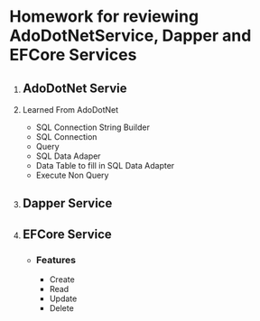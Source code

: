 <h1>Homework for reviewing AdoDotNetService, Dapper and EFCore Services</h1>
<ol>
  <li><h2>AdoDotNet Servie</h2></li>
  <li>Learned From AdoDotNet</li>
  <ul>
    <li>SQL Connection String Builder</li>
    <li>SQL Connection</li>
    <li>Query</li>
    <li>SQL Data Adaper</li>
    <li>Data Table to fill in SQL Data Adapter</li>
    <li>Execute Non Query</li>
  </ul>
  <li><h2>Dapper Service</h2></li>
  <li><h2>EFCore Service</h2></li>
  <ul>
    <li><h3>Features</h3></li>
<ul>
  <li>Create</li>
  <li>Read</li>
  <li>Update</li>
  <li>Delete</li>
</ul>
  </ul>
</ol>

